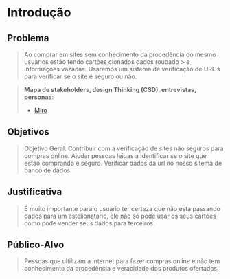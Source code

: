 # Introdução

## Problema
> Ao comprar em sites sem conhecimento da procedência do mesmo usuarios estão
> tendo cartões clonados dados roubado > e informações vazadas.
> Usaremos um sistema de verificação de URL's para verificar se o site é seguro ou não.

> **Mapa de stakeholders, design Thinking (CSD), entrevistas, personas**:
> - [Miro](https://miro.com/app/board/o9J_lxqWaC8=/)

## Objetivos

> Objetivo Geral: Contribuir com a verificação de sites não seguros para compras online.
> Ajudar pessoas leigas a identificar se o site que estão comprando é seguro.
> Verificar dados da url no nosso sitema de banco de dados.

## Justificativa

> É muito importante para o usuario ter certeza que não esta passando dados para um estelionatario,
> ele não só pode usar os seus cartões como pode vender seus dados para terceiros.


## Público-Alvo

> Pessoas que ultilizam a internet para fazer compras online e não tem 
> conhecimento da procedência e veracidade dos produtos ofertados.
 
